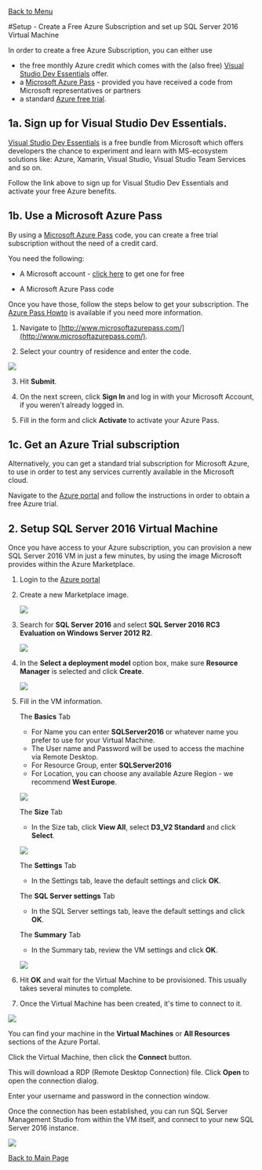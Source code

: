 [Back to Menu](../README.md)

#Setup - Create a Free Azure Subscription and set up SQL Server 2016 Virtual Machine

In order to create a free Azure Subscription, you can either use 

- the free monthly Azure credit which comes with the (also free) [Visual Studio Dev Essentials](https://azure.microsoft.com/en-gb/pricing/member-offers/vs-dev-essentials/) offer.
- a [Microsoft Azure Pass](http://www.microsoftazurepass.com/) - provided you have received a code from Microsoft representatives or partners
- a standard [Azure free trial](https://azure.microsoft.com/en-us/free/).

## 1a. Sign up for Visual Studio Dev Essentials.

[Visual Studio Dev Essentials](https://azure.microsoft.com/en-gb/pricing/member-offers/vs-dev-essentials/) is a free bundle from Microsoft which offers developers the chance to experiment and learn with MS-ecosystem solutions like: Azure, Xamarin, Visual Studio, Visual Studio Team Services and so on.

Follow the link above to sign up for Visual Studio Dev Essentials and activate your free Azure benefits.

## 1b. Use a Microsoft Azure Pass

By using a [Microsoft Azure Pass](http://www.microsoftazurepass.com/) code, you can create a free trial subscription without the need of a credit card.

You need the following:

* A Microsoft account - [click here](https://www.microsoft.com/en-us/account/) to get one for free

* A Microsoft Azure Pass code



Once you have those, follow the steps below to get your subscription. The [Azure Pass Howto](https://www.microsoftazurepass.com/howto) is available if you need more information.

1. Navigate to [http://www.microsoftazurepass.com/](http://www.microsoftazurepass.com/).

2. Select your country of residence and enter the code.

![](images/azurepass01.png)

3. Hit **Submit**. 

4. On the next screen, click **Sign In** and log in with your Microsoft Account, if you weren't already logged in.

5. Fill in the form and click **Activate** to activate your Azure Pass.


## 1c. Get an Azure Trial subscription

Alternatively, you can get a standard trial subscription for Microsoft Azure, to use in order to test any services currently available in the Microsoft cloud. 

Navigate to the [Azure portal](https://azure.microsoft.com/en-us/free/) and follow the instructions in order to obtain a free Azure trial.


## 2. Setup SQL Server 2016 Virtual Machine

Once you have access to your Azure subscription, you can provision a new SQL Server 2016 VM in just a few minutes, by using the image Microsoft provides within the Azure Marketplace.

1. Login to the [Azure portal](https://portal.azure.com)
2. Create a new Marketplace image. 

	![](images/SelectCreateMarketplaceVm.png)
 
3. Search for **SQL Server 2016** and select **SQL Server 2016 RC3 Evaluation on Windows Server 2012 R2**.
 
	![](images/SearchForVM.png)

4. In the **Select a deployment model** option box, make sure **Resource Manager** is selected and click **Create**.

	![](images/CreateVM.png) 

5. Fill in the VM information. 

    The **Basics** Tab

    * For Name you can enter **SQLServer2016** or whatever name you prefer to use for your Virtual Machine.
    * The User name and Password will be used to access the machine via Remote Desktop.
    * For Resource Group, enter **SQLServer2016**
    * For Location, you can choose any available Azure Region - we recommend **West Europe**.

	![](images/EnterVmSettings1.png)

    The **Size** Tab

    * In the Size tab, click **View All**, select **D3_V2 Standard** and click **Select**. 

	![](images/EnterVmSettings2.png)

    The **Settings** Tab

    * In the Settings tab, leave the default settings and click **OK**. 

    The **SQL Server settings** Tab

    * In the SQL Server settings tab, leave the default settings and click **OK**. 

    The **Summary** Tab

    * In the Summary tab, review the VM settings and click **OK**. 

	![](images/EnterVmSettings5.png)

6. Hit **OK** and wait for the Virtual Machine to be provisioned. This usually takes several minutes to complete.

7. Once the Virtual Machine has been created, it's time to connect to it. 

![](images/connectRDP.png)

You can find your machine in the **Virtual Machines** or **All Resources** sections of the Azure Portal.

Click the Virtual Machine, then click the **Connect** button. 

This will download a RDP (Remote Desktop Connection) file. Click **Open** to open the connection dialog.

Enter your username and password in the connection window. 

Once the connection has been established, you can run SQL Server Management Studio from within the VM itself,  and connect to your new SQL Server 2016 instance.

![](images/connectSQL.png)

[Back to Main Page](../README.md)